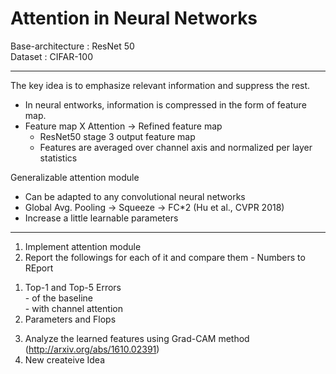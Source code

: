 # Attention in Neural Networks

Base-architecture : ResNet 50   
Dataset : CIFAR-100   
***
The key idea is to emphasize relevant information and suppress the rest.
- In neural entworks, information is compressed in the form of feature map.
- Feature map X Attention -> Refined feature map
  * ResNet50 stage 3 output feature map
  * Features are averaged over channel axis and normalized per layer statistics
  
Generalizable attention module
- Can be adapted to any convolutional neural networks
- Global Avg. Pooling -> Squeeze -> FC*2 (Hu et al., CVPR 2018)
- Increase a little learnable parameters
***
1. Implement attention module
2. Report the followings for each of it and compare them - Numbers to REport
  1) Top-1 and Top-5 Errors   
    - of the baseline   
    - with channel attention   
  2) Parameters and Flops   
3. Analyze the learned features using Grad-CAM method (http://arxiv.org/abs/1610.02391)
4. New createive Idea
